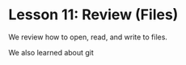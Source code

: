 # Lesson 11: Review (Files)

We review how to open, read, and write to files.

We also learned about git